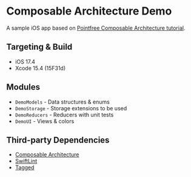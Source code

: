 # Composable Architecture Demo

A sample iOS app based on [Pointfree Composable Architecture tutorial](https://pointfreeco.github.io/swift-composable-architecture/main/tutorials/buildingsyncups/).

## Targeting & Build

* iOS 17.4
* Xcode 15.4 (15F31d)

## Modules

* `DemoModels` - Data structures & enums
* `DemoStorage` - Storage extensions to be used
* `DemoReducers` - Reducers with unit tests
* `DemoUI` - Views & colors

## Third-party Dependencies

* [Composable Architecture](https://github.com/pointfreeco/swift-composable-architecture)
* [SwiftLint](https://github.com/realm/SwiftLint)
* [Tagged](https://github.com/pointfreeco/swift-tagged)